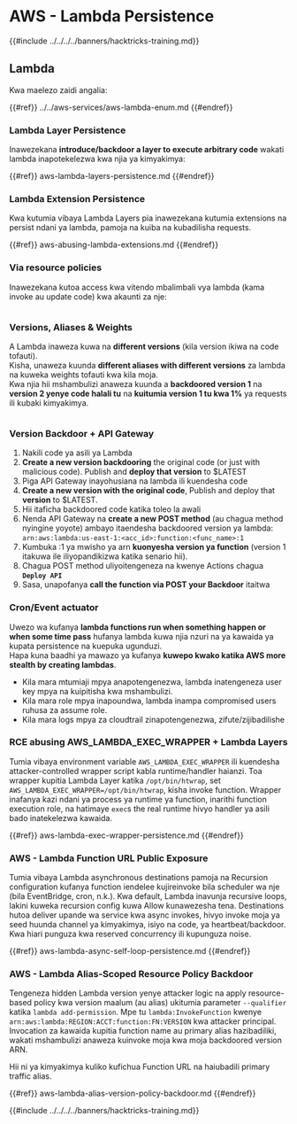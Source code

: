 # AWS - Lambda Persistence

{{#include ../../../../banners/hacktricks-training.md}}

## Lambda

Kwa maelezo zaidi angalia:

{{#ref}}
../../aws-services/aws-lambda-enum.md
{{#endref}}

### Lambda Layer Persistence

Inawezekana **introduce/backdoor a layer to execute arbitrary code** wakati lambda inapotekelezwa kwa njia ya kimyakimya:

{{#ref}}
aws-lambda-layers-persistence.md
{{#endref}}

### Lambda Extension Persistence

Kwa kutumia vibaya Lambda Layers pia inawezekana kutumia extensions na persist ndani ya lambda, pamoja na kuiba na kubadilisha requests.

{{#ref}}
aws-abusing-lambda-extensions.md
{{#endref}}

### Via resource policies

Inawezekana kutoa access kwa vitendo mbalimbali vya lambda (kama invoke au update code) kwa akaunti za nje:

<figure><img src="../../../../images/image (255).png" alt=""><figcaption></figcaption></figure>

### Versions, Aliases & Weights

A Lambda inaweza kuwa na **different versions** (kila version ikiwa na code tofauti).\
Kisha, unaweza kuunda **different aliases with different versions** za lambda na kuweka weights tofauti kwa kila moja.\
Kwa njia hii mshambulizi anaweza kuunda a **backdoored version 1** na **version 2 yenye code halali tu** na **kuitumia version 1 tu kwa 1%** ya requests ili kubaki kimyakimya.

<figure><img src="../../../../images/image (120).png" alt=""><figcaption></figcaption></figure>

### Version Backdoor + API Gateway

1. Nakili code ya asili ya Lambda
2. **Create a new version backdooring** the original code (or just with malicious code). Publish and **deploy that version** to $LATEST
1. Piga API Gateway inayohusiana na lambda ili kuendesha code
3. **Create a new version with the original code**, Publish and deploy that **version** to $LATEST.
1. Hii itaficha backdoored code katika toleo la awali
4. Nenda API Gateway na **create a new POST method** (au chagua method nyingine yoyote) ambayo itaendesha backdoored version ya lambda: `arn:aws:lambda:us-east-1:<acc_id>:function:<func_name>:1`
1. Kumbuka :1 ya mwisho ya arn **kuonyesha version ya function** (version 1 itakuwa ile iliyopandikizwa katika senario hii).
5. Chagua POST method uliyoitengeneza na kwenye Actions chagua **`Deploy API`**
6. Sasa, unapofanya **call the function via POST your Backdoor** itaitwa

### Cron/Event actuator

Uwezo wa kufanya **lambda functions run when something happen or when some time pass** hufanya lambda kuwa njia nzuri na ya kawaida ya kupata persistence na kuepuka ugunduzi.\
Hapa kuna baadhi ya mawazo ya kufanya **kuwepo kwako katika AWS more stealth by creating lambdas**.

- Kila mara mtumiaji mpya anapotengenezwa, lambda inatengeneza user key mpya na kuipitisha kwa mshambulizi.
- Kila mara role mpya inapoundwa, lambda inampa compromised users ruhusa za assume role.
- Kila mara logs mpya za cloudtrail zinapotengenezwa, zifute/zijibadilishe

### RCE abusing AWS_LAMBDA_EXEC_WRAPPER + Lambda Layers

Tumia vibaya environment variable `AWS_LAMBDA_EXEC_WRAPPER` ili kuendesha attacker-controlled wrapper script kabla runtime/handler haianzi. Toa wrapper kupitia Lambda Layer katika `/opt/bin/htwrap`, set `AWS_LAMBDA_EXEC_WRAPPER=/opt/bin/htwrap`, kisha invoke function. Wrapper inafanya kazi ndani ya process ya runtime ya function, inarithi function execution role, na hatimaye `exec`s the real runtime hivyo handler ya asili bado inatekelezwa kawaida.

{{#ref}}
aws-lambda-exec-wrapper-persistence.md
{{#endref}}

### AWS - Lambda Function URL Public Exposure

Tumia vibaya Lambda asynchronous destinations pamoja na Recursion configuration kufanya function iendelee kujireinvoke bila scheduler wa nje (bila EventBridge, cron, n.k.). Kwa default, Lambda inavunja recursive loops, lakini kuweka recursion config kuwa Allow kunawezesha tena. Destinations hutoa deliver upande wa service kwa async invokes, hivyo invoke moja ya seed huunda channel ya kimyakimya, isiyo na code, ya heartbeat/backdoor. Kwa hiari punguza kwa reserved concurrency ili kupunguza noise.

{{#ref}}
aws-lambda-async-self-loop-persistence.md
{{#endref}}

### AWS - Lambda Alias-Scoped Resource Policy Backdoor

Tengeneza hidden Lambda version yenye attacker logic na apply resource-based policy kwa version maalum (au alias) ukitumia parameter `--qualifier` katika `lambda add-permission`. Mpe tu `lambda:InvokeFunction` kwenye `arn:aws:lambda:REGION:ACCT:function:FN:VERSION` kwa attacker principal. Invocation za kawaida kupitia function name au primary alias hazibadiliki, wakati mshambulizi anaweza kuinvoke moja kwa moja backdoored version ARN.

Hii ni ya kimyakimya kuliko kufichua Function URL na haiubadili primary traffic alias.

{{#ref}}
aws-lambda-alias-version-policy-backdoor.md
{{#endref}}


{{#include ../../../../banners/hacktricks-training.md}}
